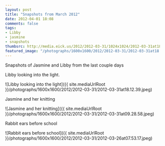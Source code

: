 ```yaml
---
layout: post
title: "Snapshots from March 2012"
date: 2012-04-01 18:08
comments: false
tags: 
- Libby
- jasmine
- snapshots
thumbsrc: http://media.eick.us/2012/2012-03-31/1024x1024/2012-03-31at18.12.39.jpeg
featured_image: "/photographs/1600x1600/2012/2012-03-31/2012-03-31at18.12.39.jpeg"
---
```

Snapshots of Jasmine and Libby from the last couple days

Libby looking into the light.



![Libby looking into the light]({{ site.mediaUrlRoot }}/photographs/1600x1600/2012/2012-03-31/2012-03-31at18.12.39.jpeg)


Jasmine and her knitting



![Jasmine and her knitting]({{ site.mediaUrlRoot }}/photographs/1600x1600/2012/2012-03-31/2012-03-31at09.28.58.jpeg)


Rabbit ears before school



![Rabbit ears before school]({{ site.mediaUrlRoot }}/photographs/1600x1600/2012/2012-03-31/2012-03-26at07.53.17.jpeg)


